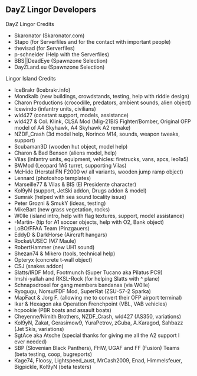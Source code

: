 DayZ Lingor Developers
-------
DayZ Lingor Credits

* Skaronator (Skaronator.com)
* Stapo (for Serverfiles and for the contact with important people)
* thevisad (for Serverfiles)
* p-schneider (Help with the Serverfiles)
* BBS||DeadEye (Spawnzone Selection)
* DayZLand.eu (Spawnzone Selection)

Lingor Island Credits
* IceBrakr (Icebrakr.info)
* Mondkalb (new buildings, crowdstands, testing, help with riddle design)
* Charon Productions (crocodille, predators, ambient sounds, alien object)
* Icewindo (infantry units, civilians)
* wld427 (constant support, models, assistance)
* wld427 & Col. Klink, CLSA Mod (Mig-21BIS Fighter/Bomber, Original OFP model of A4 Skyhawk, A4 Skyhawk A2 remake)
* NZDF_Crash (3d model help, Norinco M14, sounds, weapon tweaks, support)
* Scubaman3D (wooden hut object, model help)
* Charon & Bad Benson (aliens model, help)
* Vilas (infantry units, equipment, vehicles: firetrucks, vans, apcs, leo1a5)
* BWMod (Leopard 1A5 turret, supporting Vilas)
* McHide (Herstal FN F2000 w/ all variants, wooden jump ramp object)
* Lennard (photoshop templates)
* Marseille77 & Vilas & BIS (El Presidente character)
* Kol9yN (support, JetSki addon, Drugs addon & model)
* Sumrak (helped with sea sound locality issue)
* Peter Grozni & SmukY (ideas, testing)
* MikeBart (new grass vegetation, rocks)
* W0lle (island intro, help with flag textures, support, model assistance)
* -Martin- (tip for A1 soccer objects, help with O2, Bank object)
* LoBO/FFAA Team (Pinzgauers)
* EddyD & DarkHorse (Aircraft hangars)
* Rocket/USEC (M7 Maule)
* RobertHammer (new UH1 sound)
* Shezan74 & Mikero (tools, technical help)
* Opteryx (concrete t-wall object)
* CSJ (snakes addon)
* Slatts/IRDF Mod, Footmunch (Super Tucano aka Pilatus PC9)
* Imshi-yallah and RKSL-Rock (for helping Slatts with ^ plane)
* Schnapsdrosel for gang members bandanas (via W0lle)
* Ryogugu, Norsu/FDF Mod, SuperRat (ZSU-57-2 Sparka)
* MapFact & Jorg F. (allowing me to convert their OFP airport terminal)
* Ikar & Hexagon aka Operation Frenchpoint (VBL, VAB vehicles)
* hcpookie (PBR boats and assault boats)
* Cheyenne/Nimith Brothers, NZDF_Crash, wld427 (AS350, variations)
* Kol9yN, Zakat, Gerasimow9, YuraPetrov, zGuba, A.Karagod, Sahbazz (Jet Skis, variations)
* SgtAce aka Atsche (special thanks for giving me all the A2 support I ever needed)
* SBP (Slovenian Black Panthers), FHW, UGAF and FF (Fusion) Teams (beta testing, coop, bugreports)
* Kage74, Floosy, Lightspeed_aust, MrCash2009, Enad, Himmelsfeuer, Bigpickle, Kol9yN (beta testers)

